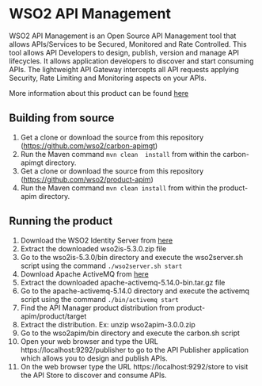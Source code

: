 # WSO2 API Management

WSO2 API Management is an Open Source API Management tool that allows APIs/Services to be Secured, Monitored and Rate Controlled. This tool allows API Developers to design, publish, version and manage API lifecycles. It allows application developers to discover and start consuming APIs. The lightweight API Gateway intercepts all API requests applying Security, Rate Limiting and Monitoring aspects on your APIs.

More information about this product can be found [here](http://wso2.com/api-management/)

## Building from source

1. Get a clone or download the source from this repository (https://github.com/wso2/carbon-apimgt)
2. Run the Maven command ``mvn clean  install`` from within the carbon-apimgt directory.
3. Get a clone or download the source from this repository (https://github.com/wso2/product-apim)
4. Run the Maven command ``mvn clean install`` from within the product-apim directory.

## Running the product

1. Download the WSO2 Identity Server from [here](http://wso2.com/identity-and-access-management#download)
2. Extract the downloaded wso2is-5.3.0.zip file
3. Go to the wso2is-5.3.0/bin directory and execute the wso2server.sh script using the command ``./wso2server.sh start``
4. Download Apache ActiveMQ from [here](http://activemq.apache.org/activemq-5140-release.html)
5. Extract the downloaded apache-activemq-5.14.0-bin.tar.gz file
6. Go to the apache-activemq-5.14.0 directory and execute the activemq script using the command ``./bin/activemq start``
7. Find the API Manager product distribution from product-apim/product/target
8. Extract the distribution. Ex: unzip wso2apim-3.0.0.zip
9. Go to the wso2apim/bin directory and execute the carbon.sh script
10. Open your web browser and type the URL https://localhost:9292/publisher to go to the API Publisher application which allows you to design and publish APIs.
11. On the web browser type the URL https://localhost:9292/store to visit the API Store to discover and consume APIs.
